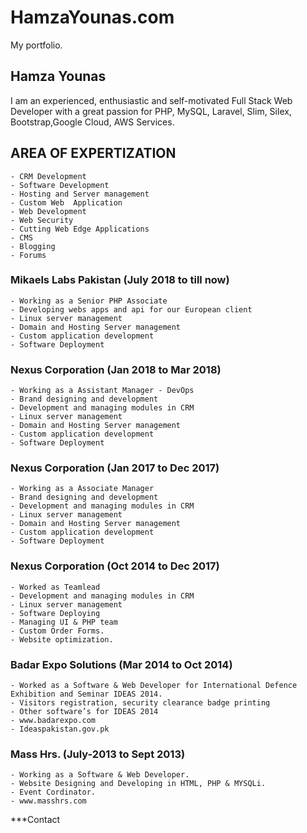 # HamzaYounas.com
My portfolio.

## Hamza Younas
I am an experienced, enthusiastic and self-motivated Full Stack Web Developer with a great passion for PHP, MySQL, Laravel, Slim, Silex, Bootstrap,Google Cloud, AWS Services.

## AREA OF EXPERTIZATION
    - CRM Development
    - Software Development
    - Hosting and Server management
    - Custom Web  Application
    - Web Development
    - Web Security
    - Cutting Web Edge Applications
    - CMS
    - Blogging
    - Forums
    
 ### Mikaels Labs Pakistan 	(July 2018 to till now)
    - Working as a Senior PHP Associate 
    - Developing webs apps and api for our European client
    - Linux server management
    - Domain and Hosting Server management 
    - Custom application development
    - Software Deployment

### Nexus Corporation 				(Jan 2018 to Mar 2018)
    - Working as a Assistant Manager - DevOps
    - Brand designing and development
    - Development and managing modules in CRM
    - Linux server management
    - Domain and Hosting Server management 
    - Custom application development	
    - Software Deployment

### Nexus Corporation 				(Jan 2017 to Dec 2017)
    - Working as a Associate Manager
    - Brand designing and development
    - Development and managing modules in CRM
    - Linux server management
    - Domain and Hosting Server management 
    - Custom application development
    - Software Deployment
### Nexus Corporation 				(Oct 2014 to Dec 2017)
    - Worked as Teamlead
    - Development and managing modules in CRM
    - Linux server management
    - Software Deploying
    - Managing UI & PHP team
    - Custom Order Forms.
    - Website optimization.
### Badar Expo Solutions 				(Mar 2014 to Oct 2014)
    - Worked as a Software & Web Developer for International Defence Exhibition and Seminar IDEAS 2014.
    - Visitors registration, security clearance badge printing
    - Other software’s for IDEAS 2014
    - www.badarexpo.com
    - Ideaspakistan.gov.pk

### Mass Hrs.						(July-2013 to Sept 2013)
    - Working as a Software & Web Developer.
    - Website Designing and Developing in HTML, PHP & MYSQLi.
    - Event Cordinator.
    - www.masshrs.com



***Contact 





